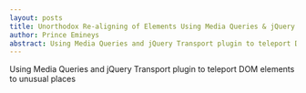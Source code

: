 ```yaml
---
layout: posts
title: Unorthodox Re-aligning of Elements Using Media Queries & jQuery Transport
author: Prince Emineys
abstract: Using Media Queries and jQuery Transport plugin to teleport DOM elements to unusual places
---
```


Using Media Queries and jQuery Transport plugin to teleport DOM elements to unusual places
